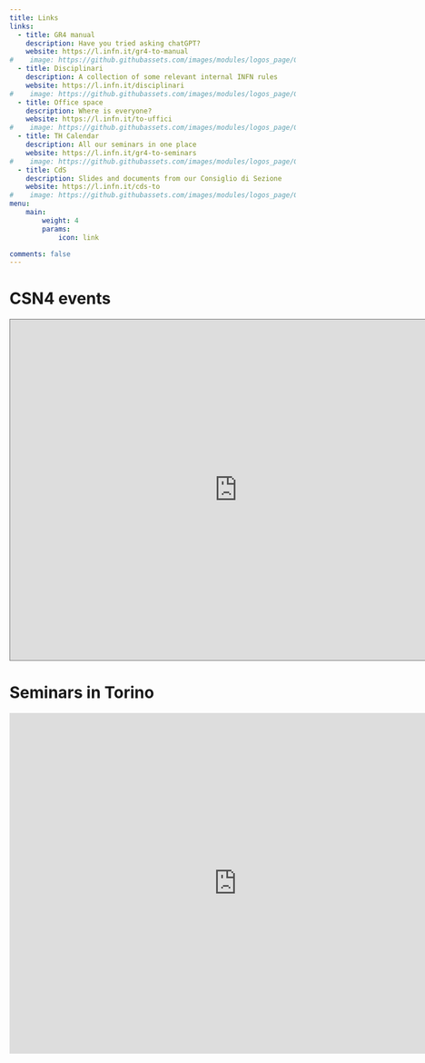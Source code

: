 ```yaml
---
title: Links
links:
  - title: GR4 manual
    description: Have you tried asking chatGPT?
    website: https://l.infn.it/gr4-to-manual
#    image: https://github.githubassets.com/images/modules/logos_page/GitHub-Mark.png
  - title: Disciplinari
    description: A collection of some relevant internal INFN rules
    website: https://l.infn.it/disciplinari
#    image: https://github.githubassets.com/images/modules/logos_page/GitHub-Mark.png
  - title: Office space
    description: Where is everyone?
    website: https://l.infn.it/to-uffici
#    image: https://github.githubassets.com/images/modules/logos_page/GitHub-Mark.png
  - title: TH Calendar
    description: All our seminars in one place
    website: https://l.infn.it/gr4-to-seminars
#    image: https://github.githubassets.com/images/modules/logos_page/GitHub-Mark.png
  - title: CdS
    description: Slides and documents from our Consiglio di Sezione
    website: https://l.infn.it/cds-to
#    image: https://github.githubassets.com/images/modules/logos_page/GitHub-Mark.png
menu:
    main: 
        weight: 4
        params:
            icon: link

comments: false
---
```

# CSN4 events

<iframe src="https://calendar.google.com/calendar/embed?height=600&wkst=1&ctz=Europe%2FRome&showPrint=0&src=NGowb2VibHMzb2gydXE4MXY1NTBnNnF1MWw0ZTk5Z3ZAaW1wb3J0LmNhbGVuZGFyLmdvb2dsZS5jb20&color=%23ef6c00&mode=AGENDA" style="border:solid 1px #777" width="800" height="600" frameborder="0" scrolling="no"></iframe>

# Seminars in Torino

<iframe src="https://calendar.google.com/calendar/embed?height=600&wkst=1&ctz=Europe%2FRome&showPrint=0&title=Theory%20Seminars%20in%20Torino&src=Y180ZHI0bHZzNXRwZjY1ODBhbTRxZTJsaGhzOEBncm91cC5jYWxlbmRhci5nb29nbGUuY29t&src=Y18zMWUwN2E2MmUyNTliODA4ZGFhOTNlYzZjM2Y3NGExMGE2N2UxMGYzOGNiOTc4OTJjMzg4MWI3NGMzODU4Y2E0QGdyb3VwLmNhbGVuZGFyLmdvb2dsZS5jb20&src=Y18xMDlmNjQ3Yjg1MTY2NzRhYWMzM2QxODY4MDIwYTk4YTU5YjFkOWU2NmUxZWE3MTkzMzc1YjRhODgyNTliMDIxQGdyb3VwLmNhbGVuZGFyLmdvb2dsZS5jb20&src=Y19mYzMxMzg5MjMyNTY3ZTljNzdkZmE0MjM1OWE4NDY5NGFjNmYwMTUwNjQ4MjljODE2ZmY4ZDhjMzc1OWFjOTA2QGdyb3VwLmNhbGVuZGFyLmdvb2dsZS5jb20&src=dG90aGNvbGxvcXVpYUBnbWFpbC5jb20&color=%23F6BF26&color=%23AD1457&color=%23F09300&color=%23616161&color=%233F51B5" style="border-width:0" width="800" height="600" frameborder="0" scrolling="no"></iframe>




<!-- This page's frontmatter: -->

<!-- ```yaml -->
<!-- links: -->
<!--   - title: GitHub -->
<!--     description: GitHub is the world's largest software development platform. -->
<!--     website: https://github.com -->
<!--     image: https://github.githubassets.com/images/modules/logos_page/GitHub-Mark.png -->
<!--   - title: TypeScript -->
<!--     description: TypeScript is a typed superset of JavaScript that compiles to plain JavaScript. -->
<!--     website: https://www.typescriptlang.org -->
<!--     image: ts-logo-128.jpg -->
<!-- ``` -->

<!-- `image` field accepts both local and external images. -->
